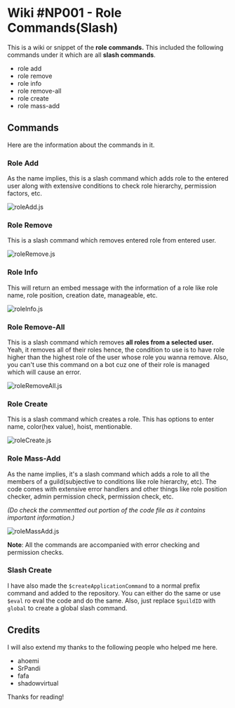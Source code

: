 # Wiki #NP001 - Role Commands(Slash)

This is a wiki or snippet of the **role commands.** This included the following commands under it which are all **slash commands**.
- role add
- role remove
- role info
- role remove-all
- role create
- role mass-add

## Commands
Here are the information about the commands in it.

### Role Add
As the name implies, this is a slash command which adds role to the entered user along with extensive conditions to check role hierarchy, permission factors, etc.

![roleAdd.js](https://cdn.discordapp.com/attachments/1149961478372347985/1149964754278957116/Screenshot_20230909_123819_Discord.jpg)

### Role Remove
This is a slash command which removes entered role from entered user.

![roleRemove.js](https://cdn.discordapp.com/attachments/1149961478372347985/1149964767738466304/Screenshot_20230909_123832_Discord.jpg)

### Role Info
This will return an embed message with the information of a role like role name, role position, creation date, manageable, etc.

![roleInfo.js](https://cdn.discordapp.com/attachments/1149961478372347985/1149961523784077362/Screenshot_20230909_122607_Discord.jpg)

### Role Remove-All
This is a slash command which removes **all roles from a selected user.** Yeah, it removes all of their roles hence, the condition to use is to have role higher than the highest role of the user whose role you wanna remove. Also, you can't use this command on a bot cuz one of their role is managed which will cause an error.

![roleRemoveAll.js](https://cdn.discordapp.com/attachments/1149961478372347985/1149964783781691452/Screenshot_20230909_123902_Discord.jpg)

### Role Create
This is a slash command which creates a role. This has options to enter name, color(hex value), hoist, mentionable. 

![roleCreate.js](https://cdn.discordapp.com/attachments/1149961478372347985/1150605772141633566/Screenshot_20230911_070620_Discord.jpg)

### Role Mass-Add
As the name implies, it's a slash command which adds a role to all the members of a guild(subjective to conditions like role hierarchy, etc). The code comes with extensive error handlers and other things like role position checker, admin permission check, permission check, etc.

_(Do check the commentted out portion of the code file as it contains important information.)_

![roleMassAdd.js](https://cdn.discordapp.com/attachments/1149961478372347985/1153328507494080593/Screenshot_20230918_192529_Discord.jpg)


**Note**: All the commands are accompanied with error checking and permission checks.

### Slash Create
I have also made the `$createApplicationCommand` to a normal prefix command and added to the repository. You can either do the same or use `$eval` ro eval the code and do the same. Also, just replace `$guildID` with `global` to create a global slash command.

## Credits 
I will also extend my thanks to the following people who helped me here.
- ahoemi
- SrPandi
- fafa
- shadowvirtual

Thanks for reading!